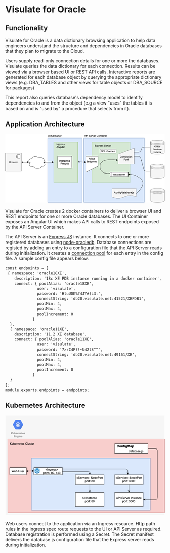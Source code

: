 # Visulate for Oracle 
## Functionality
Visulate for Oracle is a data dictionary browsing application to help data engineers understand the structure and dependencies in Oracle databases that they plan to migrate to the Cloud.

Users supply read-only connection details for one or more the databases. Visulate queries the data dictionary for each connection. Results can be viewed via a browser based UI or REST API calls. Interactive reports are generated for each database object by querying the appropriate dictionary views (e.g. DBA_TABLES and other views for table objects or DBA_SOURCE for packages)

This report also queries database's dependency model to identify dependencies to and from the object (e.g a view "uses" the tables it is based on and is "used by" a procedure that selects from it).

## Application Architecture

![Architecture diagram](images/database-connections.png)

Visulate for Oracle creates 2 docker containers to deliver a browser UI and REST endpoints for one or more Oracle databases. The UI Container exposes an Angular UI which makes API calls to REST endpoints exposed by the API Server Container. 

The API Server is an [Express JS](https://expressjs.com/) instance.  It connects to one or more registered databases using [node-oracledb](https://oracle.github.io/node-oracledb/doc/api.html#intro). Database connections are registed by adding an entry to a configuration file that the API Server reads during initialization. It creates a [connection pool](https://oracle.github.io/node-oracledb/doc/api.html#connpooling) for each entry in the config file. A sample config file appears below.

```
const endpoints = [
 { namespace: 'oracle18XE',
    description: '18c XE PDB instance running in a docker container',
    connect: { poolAlias: 'oracle18XE',
              user: 'visulate',
              password: 'HtuUDK%?4JY#]L3:',
              connectString: 'db20.visulate.net:41521/XEPDB1',
              poolMin: 4,
              poolMax: 4,
              poolIncrement: 0
            }
  },
  { namespace: 'oracle11XE',
    description: '11.2 XE database',
    connect: { poolAlias: 'oracle11XE',
              user: 'visulate',
              password: '7>rC4P?!~U42tS^^',
              connectString: 'db20.visulate.net:49161/XE',
              poolMin: 4,
              poolMax: 4,
              poolIncrement: 0
            }
  }
];
module.exports.endpoints = endpoints;
```

## Kubernetes Architecture

![K8S Architecure](images/k8s.png)

Web users connect to the application via an Ingress resource. Http path rules in the ingress spec route requests to the UI or API Server as required. Database registration is performed using a Secret.  The Secret manifest delivers the database.js configuration file that the Express server reads during initialization.